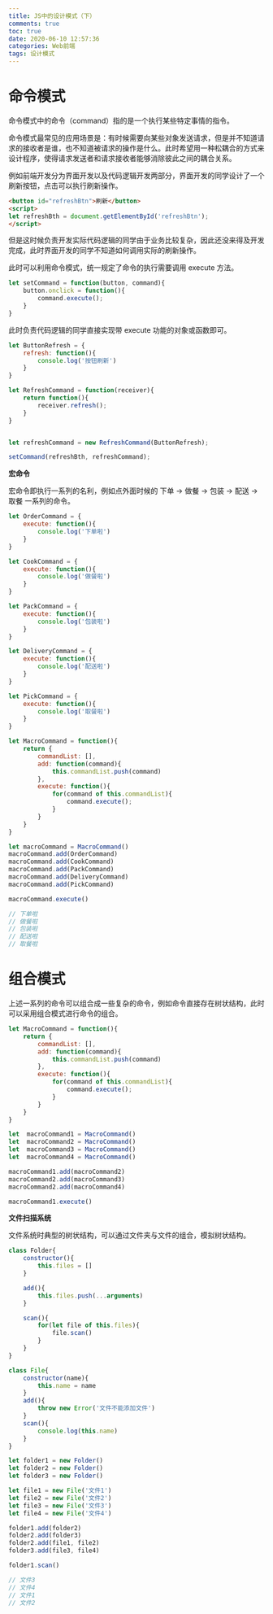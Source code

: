 ```yaml
---
title: JS中的设计模式（下）
comments: true
toc: true
date: 2020-06-10 12:57:36
categories: Web前端
tags: 设计模式
---
```


# 命令模式

命令模式中的命令（command）指的是一个执行某些特定事情的指令。

命令模式最常见的应用场景是：有时候需要向某些对象发送请求，但是并不知道请求的接收者是谁，也不知道被请求的操作是什么。此时希望用一种松耦合的方式来设计程序，使得请求发送者和请求接收者能够消除彼此之间的耦合关系。

例如前端开发分为界面开发以及代码逻辑开发两部分，界面开发的同学设计了一个刷新按钮，点击可以执行刷新操作。

```html
<button id="refreshBtn">刷新</button>
<script>
let refreshBth = document.getElementById('refreshBtn');
</script>
```

但是这时候负责开发实际代码逻辑的同学由于业务比较复杂，因此还没来得及开发完成，此时界面开发的同学不知道如何调用实际的刷新操作。

此时可以利用命令模式，统一规定了命令的执行需要调用 execute 方法。

```javascript
let setCommand = function(button, command){
    button.onclick = function(){
        command.execute();
    }
}
```

此时负责代码逻辑的同学直接实现带 execute 功能的对象或函数即可。

```javascript
let ButtonRefresh = {
    refresh: function(){
        console.log('按钮刷新')
    }
}

let RefreshCommand = function(receiver){
    return function(){
        receiver.refresh();
    }
}


let refreshCommand = new RefreshCommand(ButtonRefresh);

setCommand(refreshBth, refreshCommand);
```

**宏命令**

宏命令即执行一系列的名利，例如点外面时候的 下单 -> 做餐 -> 包装 -> 配送 ->取餐 一系列的命令。

```javascript
let OrderCommand = {
    execute: function(){
        console.log('下单啦')
    }
}

let CookCommand = {
    execute: function(){
        console.log('做餐啦')
    }
}

let PackCommand = {
    execute: function(){
        console.log('包装啦')
    }
}

let DeliveryCommand = {
    execute: function(){
        console.log('配送啦')
    }
}

let PickCommand = {
    execute: function(){
        console.log('取餐啦')
    }
}

let MacroCommand = function(){
    return {
        commandList: [],
        add: function(command){
            this.commandList.push(command)
        },
        execute: function(){
            for(command of this.commandList){
                command.execute();
            }
        }
    }
}

let macroCommand = MacroCommand()
macroCommand.add(OrderCommand)
macroCommand.add(CookCommand)
macroCommand.add(PackCommand)
macroCommand.add(DeliveryCommand)
macroCommand.add(PickCommand)

macroCommand.execute()

// 下单啦
// 做餐啦
// 包装啦
// 配送啦
// 取餐啦
```

# 组合模式

上述一系列的命令可以组合成一些复杂的命令，例如命令直接存在树状结构，此时可以采用组合模式进行命令的组合。

```javascript
let MacroCommand = function(){
    return {
        commandList: [],
        add: function(command){
            this.commandList.push(command)
        },
        execute: function(){
            for(command of this.commandList){
                command.execute();
            }
        }
    }
}

let  macroCommand1 = MacroCommand()
let  macroCommand2 = MacroCommand()
let  macroCommand3 = MacroCommand()
let  macroCommand4 = MacroCommand()

macroCommand1.add(macroCommand2)
macroCommand2.add(macroCommand3)
macroCommand2.add(macroCommand4)

macroCommand1.execute()
```

**文件扫描系统**

文件系统时典型的树状结构，可以通过文件夹与文件的组合，模拟树状结构。

```javascript
class Folder{
    constructor(){
        this.files = []
    }

    add(){
        this.files.push(...arguments)
    }

    scan(){
        for(let file of this.files){
            file.scan()
        }
    }
}

class File{
    constructor(name){
        this.name = name
    }
    add(){
        throw new Error('文件不能添加文件')
    }
    scan(){
        console.log(this.name)
    }
}

let folder1 = new Folder()
let folder2 = new Folder()
let folder3 = new Folder()

let file1 = new File('文件1')
let file2 = new File('文件2')
let file3 = new File('文件3')
let file4 = new File('文件4')

folder1.add(folder2)
folder2.add(folder3)
folder2.add(file1, file2)
folder3.add(file3, file4)

folder1.scan()

// 文件3
// 文件4
// 文件1
// 文件2
```